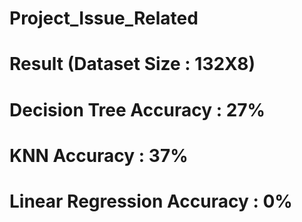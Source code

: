 # Project_Issue_Related

# Result (Dataset Size : 132X8)
# Decision Tree Accuracy : 27%

# KNN Accuracy : 37%

# Linear Regression Accuracy : 0%
